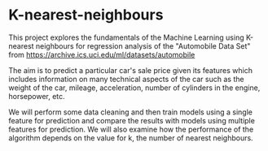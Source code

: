 # K-nearest-neighbours

This project explores the fundamentals of the Machine Learning using K-nearest neighbours for regression analysis of the "Automobile Data Set" from https://archive.ics.uci.edu/ml/datasets/automobile

The aim is to predict a particular car's sale price given its features which includes information on many technical aspects of the car such as the weight of the car, mileage, acceleration, number of cylinders in the engine, horsepower, etc.

We will perform some data cleaning and then train models using a single feature for prediction and compare the results with models using multiple features for prediction. We will also examine how the performance of the algorithm depends on the value for k, the number of nearest neighbours.

